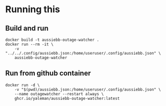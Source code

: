 # Running this


## Build and run
```
docker build -t aussiebb-outage-watcher . 
docker run --rm -it \
    -v "../../.config/aussiebb.json:/home/useruser/.config/aussiebb.json" \
    aussiebb-outage-watcher
```

## Run from github container

```
docker run -d \
    -v "$(pwd)/aussiebb.json:/home/useruser/.config/aussiebb.json" \
    --name outagewatcher --restart always \
    ghcr.io/yaleman/aussiebb-outage-watcher:latest
```
